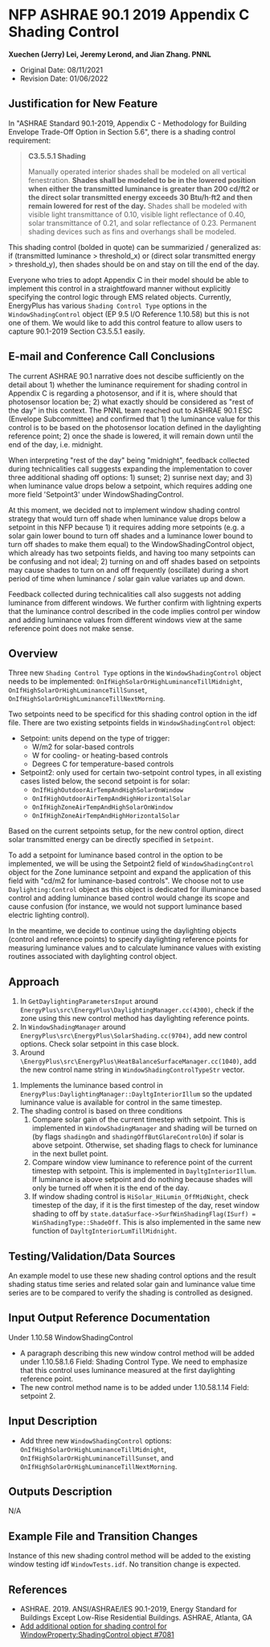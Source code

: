 # NFP ASHRAE 90.1 2019 Appendix C Shading Control

**Xuechen (Jerry) Lei, Jeremy Lerond, and Jian Zhang. PNNL**

- Original Date: 08/11/2021
- Revision Date: 01/06/2022

## Justification for New Feature

In "ASHRAE Standard 90.1-2019, Appendix C - Methodology for Building Envelope Trade-Off Option in Section 5.6", there is a shading control requirement:

> **C3.5.5.1 Shading**
>
> Manually operated interior shades shall be modeled on all vertical fenestration. **Shades shall be modeled to be in the lowered position when either the transmitted luminance is greater than 200 cd/ft2 or the direct solar transmitted energy exceeds 30 Btu/h·ft2 and then remain lowered for rest of the day.** Shades shall be modeled with visible light transmittance of 0.10, visible light reflectance of 0.40, solar transmittance of 0.21, and solar reflectance of 0.23. Permanent shading devices such as fins and overhangs shall be modeled.

This shading control (bolded in quote) can be summarizied / generalized as: if (transmitted luminance > threshold_x) or (direct solar transmitted energy > threshold_y), then shades should be on and stay on till the end of the day.

Everyone who tries to adopt Appendix C in their model should be able to implement this control in a straightfoward manner without explicitly specifying the control logic through EMS related objects. Currently, EnergyPlus has various `Shading Control Type` options in the `WindowShadingControl` object (EP 9.5 I/O Reference 1.10.58) but this is not one of them. We would like to add this control feature to allow users to capture 90.1-2019 Section C3.5.5.1 easily.

## E-mail and Conference Call Conclusions

The current ASHRAE 90.1 narrative does not descibe sufficiently on the detail about 1) whether the luminance requirement for shading control in Appendix C is regarding a photosensor, and if it is, where should that photosensor location be; 2) what exactly should be considered as "rest of the day" in this context. The PNNL team reached out to ASHRAE 90.1 ESC (Envelope Subcommittee) and confirmed that 1) the luminance value for this control is to be based on the photosensor location defined in the daylighting reference point; 2) once the shade is lowered, it will remain down until the end of the day, i.e. midnight.

When interpreting "rest of the day" being "midnight", feedback collected during technicalities call suggests expanding the implementation to cover three additional shading off options: 1) sunset; 2) sunrise next day; and 3) when luminance value drops below a setpoint, which requires adding one more field 'Setpoint3' under WindowShadingControl. 

<!-- **The rest of this document describes the case of adding one new windows shading control option which accounts for the control option of shading off by midnight, other control options will be implemented in similar ways.** -->

At this moment, we decided not to implement window shading control strategy that would turn off shade when luminance value drops below a setpoint in this NFP because 1) it requires adding more setpoints (e.g. a solar gain lower bound to turn off shades and a luminance lower bound to turn off shades to make them equal) to the WindowShadingControl object, which already has two setpoints fields, and having too many setpoints can be confusing and not ideal; 2) turning on and off shades based on setpoints may cause shades to turn on and off frequently (oscillate) during a short period of time when luminance / solar gain value variates up and down.

Feedback collected during technicalities call also suggests not adding luminance from different windows. We further confirm with lightning experts that the luminance control described in the code implies control per window and adding luminance values from different windows view at the same reference point does not make sense.

## Overview

Three new `Shading Control Type` options in the `WindowShadingControl` object needs to be implemented: `OnIfHighSolarOrHighLuminanceTillMidnight`, `OnIfHighSolarOrHighLuminanceTillSunset`, `OnIfHighSolarOrHighLuminanceTillNextMorning`.

Two setpoints need to be specificd for this shading control option in the idf file. There are two existing setpoints fields in `WindowShadingControl` object:

- Setpoint: units depend on the type of trigger:
  - W/m2 for solar-based controls
  - W for cooling- or heating-based controls
  - Degrees C for temperature-based controls
- Setpoint2: only used for certain two-setpoint control types, in all existing cases listed below, the second setpoint is for solar:
  - `OnIfHighOutdoorAirTempAndHighSolarOnWindow`
  - `OnIfHighOutdoorAirTempAndHighHorizontalSolar`
  - `OnIfHighZoneAirTempAndHighSolarOnWindow`
  - `OnIfHighZoneAirTempAndHighHorizontalSolar`

Based on the current setpoints setup, for the new control option, direct solar transmitted energy can be directly specified in `Setpoint`.

To add a setpoint for luminance based control in the option to be implemented, we will be using the Setpoint2 field of `WindowShadingControl` object for the Zone luminance setpoint and expand the application of this field with "cd/m2 for luminance-based controls". We choose not to use `Daylighting:Control` object as this object is dedicated for illuminance based control and adding luminance based control would change its scope and cause confusion (for instance, we would not support luminance based electric lighting control).

In the meantime, we decide to continue using the daylighting objects (control and reference points) to specify daylighting reference points for measuring luminance values and to calculate luminance values with existing routines associated with daylighting control object.

## Approach

1. In `GetDaylightingParametersInput` around `EnergyPlus\src\EnergyPlus\DaylightingManager.cc(4300)`, check if the zone using this new control method has daylighting reference points.
2. In `WindowShadingManager` around `EnergyPlus\src\EnergyPlus\SolarShading.cc(9704)`, add new control options. Check solar setpoint in this case block.
3. Around `\EnergyPlus\src\EnergyPlus\HeatBalanceSurfaceManager.cc(1040)`, add the new control name string in `WindowShadingControlTypeStr` vector.
<!-- 4. Calculate and report a new output variable of `Daylighting Reference Point {} Luminance` in `EnergyPlus::DaylightingManager::DayltgInteriorIllum`, which is the sum of all window view luminance for a reference point. -->
1. Implements the luminance based control in `EnergyPlus:DaylightingManager::DayltgInteriorIllum` so the updated luminance value is available for control in the same timestep.
2. The shading control is based on three conditions
   1. Compare solar gain of the current timestep with setpoint. This is implemented in `WindowShadingManager` and shading will be turned on (by flags `shadingOn` and `shadingOffButGlareControlOn`) if solar is above setpoint. Otherwise, set shading flags to check for luminance in the next bullet point.
   2. Compare window view luminance to reference point of the current timestep with setpoint. This is implemented in `DayltgInteriorIllum`. If luminance is above setpoint and  do nothing because shades will only be turned off when it is the end of the day.
   3. If window shading control is `HiSolar_HiLumin_OffMidNight`, check timestep of the day, if it is the first timestep of the day, reset window shading to off by `state.dataSurface->SurfWinShadingFlag(ISurf) = WinShadingType::ShadeOff`. This is also implemented in the same new function of `DayltgInteriorLumTillMidnight`.

## Testing/Validation/Data Sources

An example model to use these new shading control options and the result shading status time series and related solar gain and luminance value time series are to be compared to verify the shading is controlled as designed.

## Input Output Reference Documentation

Under 1.10.58 WindowShadingControl

- A paragraph describing this new window control method will be added under 1.10.58.1.6 Field: Shading Control Type. We need to emphasize that this control uses luminance measured at the first daylighting reference point.
- The new control method name is to be added under 1.10.58.1.14 Field: setpoint 2.

## Input Description

- Add three new `WindowShadingControl` options: `OnIfHighSolarOrHighLuminanceTillMidnight`, `OnIfHighSolarOrHighLuminanceTillSunset`, and `OnIfHighSolarOrHighLuminanceTillNextMorning`.

## Outputs Description

N/A

## Example File and Transition Changes

Instance of this new shading control method will be added to the existing window testing idf `WindowTests.idf`. No transition change is expected.

## References

- ASHRAE. 2019. ANSI/ASHRAE/IES 90.1-2019, Energy Standard for Buildings Except Low-Rise
  Residential Buildings. ASHRAE, Atlanta, GA
- [Add additional option for shading control for WindowProperty:ShadingControl object #7081](https://github.com/NREL/EnergyPlus/issues/7081)
